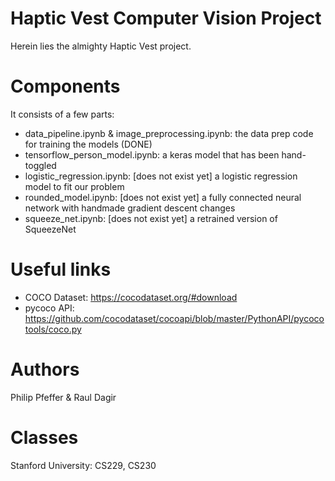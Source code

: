 # Haptic Vest Computer Vision Project
Herein lies the almighty Haptic Vest project.

# Components
It consists of a few parts:
 - data_pipeline.ipynb & image_preprocessing.ipynb: the data prep code for training the models (DONE)
 - tensorflow_person_model.ipynb: a keras model that has been hand-toggled
 - logistic_regression.ipynb: [does not exist yet] a logistic regression model to fit our problem
 - rounded_model.ipynb: [does not exist yet] a fully connected neural network with handmade gradient descent changes
 - squeeze_net.ipynb: [does not exist yet] a retrained version of SqueezeNet

# Useful links
- COCO Dataset: https://cocodataset.org/#download
- pycoco API: https://github.com/cocodataset/cocoapi/blob/master/PythonAPI/pycocotools/coco.py

# Authors
Philip Pfeffer & Raul Dagir

# Classes
Stanford University: CS229, CS230
